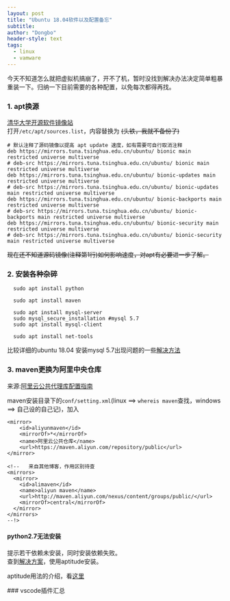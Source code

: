 ```yaml
---
layout: post
title: "Ubuntu 18.04软件以及配置备忘"
subtitle: 
author: "Dongbo"
header-style: text
tags:
  - linux
  - vamware 
---
```


今天不知道怎么就把虚拟机搞崩了，开不了机，暂时没找到解决办法决定简单粗暴重装一下。归纳一下目前需要的各种配置，以免每次都得再找。

### 1. apt换源

[清华大学开源软件镜像站](https://mirrors4.tuna.tsinghua.edu.cn/help/ubuntu/)  
打开`/etc/apt/sources.list`，内容替换为 ~~(头铁，我就不备份了)~~

    # 默认注释了源码镜像以提高 apt update 速度，如有需要可自行取消注释
    deb https://mirrors.tuna.tsinghua.edu.cn/ubuntu/ bionic main restricted universe multiverse
    # deb-src https://mirrors.tuna.tsinghua.edu.cn/ubuntu/ bionic main restricted universe multiverse
    deb https://mirrors.tuna.tsinghua.edu.cn/ubuntu/ bionic-updates main restricted universe multiverse
    # deb-src https://mirrors.tuna.tsinghua.edu.cn/ubuntu/ bionic-updates main restricted universe multiverse
    deb https://mirrors.tuna.tsinghua.edu.cn/ubuntu/ bionic-backports main restricted universe multiverse
    # deb-src https://mirrors.tuna.tsinghua.edu.cn/ubuntu/ bionic-backports main restricted universe multiverse
    deb https://mirrors.tuna.tsinghua.edu.cn/ubuntu/ bionic-security main restricted universe multiverse
    # deb-src https://mirrors.tuna.tsinghua.edu.cn/ubuntu/ bionic-security main restricted universe multiverse


~~现在还不知道源码镜像(注释第1行)如何影响速度，对apt有必要进一步了解。~~

### 2. 安装各种杂碎


      sudo apt install python

      sudo apt install maven

      sudo apt install mysql-server
      sudo mysql_secure_installation #mysql 5.7
      sudo apt install mysql-client

      sudo apt install net-tools

比较详细的ubuntu 18.04 安装mysql 5.7出现问题的一些[解决方法](https://wangxin1248.github.io/linux/2018/07/ubuntu18.04-install-mysqlserver.html)

### 3. maven更换为阿里中央仓库

来源:[阿里云公共代理库配置指南](https://help.aliyun.com/document_detail/102512.html?spm=a2c40.aliyun_maven_repo.0.0.36183054jJW4ww#h2-u914Du7F6Eu6307u53572)

maven安装目录下的`conf/setting.xml`(linux ==> `whereis maven`查找，windows ==> 自己设的自己记)，加入

    <mirror>
        <id>aliyunmaven</id>
        <mirrorOf>*</mirrorOf>
        <name>阿里云公共仓库</name>
        <url>https://maven.aliyun.com/repository/public</url>
    </mirror>

    <!--   来自其他博客，作用区别待查
    <mirrors>
      <mirror>
        <id>alimaven</id>
        <name>aliyun maven</name>
        <url>http://maven.aliyun.com/nexus/content/groups/public/</url>
        <mirrorOf>central</mirrorOf>        
      </mirror>
    </mirrors>
    --!>


  #### python2.7无法安装

  提示若干依赖未安装，同时安装依赖失败。  
  查到[解决方案](https://blog.csdn.net/manjianchao/article/details/77921284)，使用aptitude安装。  

  aptitude用法的介绍，看[这里]()

  <!--   
  提示权限问题(如下)请加上sudo或者切换到root用户
  
    $ aptitude install python
    E: Could not open lock file /var/lib/dpkg/lock-frontend - open (13: Permission denied)
    E: Unable to acquire the dpkg frontend lock (/var/lib/dpkg/lock-frontend), are you root?

  --!>


### vscode插件汇总